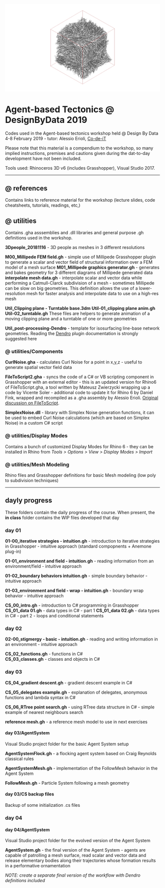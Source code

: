 ![Agent Based Tectonics](https://raw.githubusercontent.com/Co-de-iT/DesignByData_EPC_2019/master/%40%20images/cover.jpg)

# Agent-based Tectonics @ DesignByData 2019  
  
Codes used in the Agent-based tectonics workshop held @ Design By Data 4-8 February 2019 - tutor: Alessio Erioli, [Co-de-iT](https://www.co-de-it.com)

Please note that this material is a compendium to the workshop, so many implied instructions, premises and cautions given during the dat-to-day development have not been included.

Tools used: Rhinoceros 3D v6 (includes Grasshopper), Visual Studio 2017.

---

## @ references

Contains links to reference material for the workshop (lecture slides, code cheatsheets, tutorials, readings, etc,)

## @ utilities

Contains .gha asssemblies and .dll libraries and general purpose .gh definitions used in the workshop.

**3Dpeople_20181116** - 3D people as meshes in 3 different resolutions

**M00_Millipede FEM field.gh** - simple use of Millipede Grasshopper plugin to generate a scalar and vector field of structural information over a FEM model of a mesh surface
**M01_Millipede graphics generator.gh** - generates and bakes geometry for 3 different diagrams of Millipede generated data
**interpolate mesh data.gh** - interpolate scalar and vector data while performing a Catmull-Clarck subdivision of a mesh - sometimes Millipede can be slow on big geometries. This definition allows the use of a lower-resolution mesh for faster analysis and interpolate data to use on a high-res mesh

**Util_Clipping plane - Turntable base.3dm**
**Util-01_clipping plane anim.gh**
**Util-02_turntable.gh**
These files are helpers to generate animation of a moving clipping plane and a turntable of one or more geometries

**Util_post-processing-Dendro** - template for isosurfacing line-base network geometries. Reading the [Dendro](https://www.food4rhino.com/app/dendro) plugin documentation is strongly suggested here
<br>


### @ utilities/Components
**CurlNoise.gha** - calculates Curl Noise for a point in x,y,z - useful to generate spatial vector field data

**FileToScript2.gha** - syncs the code of a C# or VB scripting component in Grasshopper with an external editor - this is an updated version for Rhino6 of FileToScript.gha, a tool written by Mateusz Zwierzycki wrapping up a code by Vicente Soler - additional code to update it for Rhino 6 by Daniel Fink, wrapped and recompiled as a .gha assembly by Alessio Erioli. [Original discussion on FileToScript](https://www.grasshopper3d.com/forum/topics/file-to-script-maths?groupUrl=milkbox&).

**SimplexNoise.dll** - library with Simplex Noise generation functions, it can be used to embed Curl Noise calculations (which are based on Simplex Noise) in a custom C# script
<br>

### @ utilities/Display Modes
Contains a bunch of customized Display Modes for Rhino 6 - they can be installed in Rhino from _Tools > Options > View > Display Modes > Import_
<br>

### @ utilities/Mesh Modeling
Rhino files and Grasshopper definitions for basic Mesh modeling (low poly to subdivision techniques)

---
## dayly progress

These folders contain the daily progress of the course. When present, the **in class** folder contains the WIP files developed that day
  
### day 01

**01-00_iterative strategies - intuition.gh** - introduction to iterative strategies in Grasshopper - intuitive approach (standard compopnents + Anemone plug-in) 

**01-01_environment and field - intuition.gh** - reading information from an environment/field - intuitive approach

**01-02_boundary behaviors intuition.gh** - simple boundary behavior - intuitive approach

**01-03_environment and field - wrap - intuition.gh** - boundary wrap behavior - intuitive approach


**CS_00_intro.gh** - introduction to C# programming in Grasshopper
**CS_01_data 01.gh** - data types in C# - part 1
**CS_01_data 02.gh** - data types in C# - part 2 - loops and conditional statements
  
  
### day 02

**02-00_stigmergy - basic - intuition.gh** - reading and writing information in an environment - intuitive approach

**CS_02_functions.gh** - functions in C#  
**CS_03_classes.gh** - classes and objects in C#
  
  
### day 03

**CS_04_gradient descent.gh** - gradient descent example in C#

**CS_05_delegates example.gh** - explanation of delegates, anonymous functions and lambda syntax in C#

**CS_06_RTree point search.gh** - using RTree data structure in C# - simple example of nearest neighbours search

**reference mesh.gh** - a reference mesh model to use in next exercises

#### day 03/AgentSystem

Visual Studio project folder for the basic Agent System setup

**AgentSystemFlock.gh** - a flocking agent system based on Craig Reynolds classical rules

**AgentSystemMesh.gh** - implementation of the FollowMesh behavior in the Agent System

**FollowMesh.gh** - Particle System following a mesh geometry

#### day 03/CS backup files
Backup of some initialization .cs files
  
  
### day 04

#### day 04/AgentSystem
Visual Studio project folder for the evolved version of the Agent System

**AgentSystem.gh** - the final version of the Agent System - agents are capable of patrolling a mesh surface, read scalar and vector data and release elementary bodies along their trajectories whose formation results in a performative ornamentation


_NOTE: create a separate final version of the workflow with Dendro definitions included_
